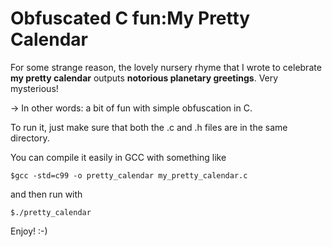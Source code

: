 # Obfuscated C fun:My Pretty Calendar

For some strange reason, the lovely nursery rhyme that I wrote to celebrate **my pretty calendar** outputs **notorious planetary greetings**.
Very mysterious!
 
-> In other words: a bit of fun with simple obfuscation in C.

To run it, just make sure that both the .c and .h files are in the same directory.

You can compile it easily in GCC with something like
```
$gcc -std=c99 -o pretty_calendar my_pretty_calendar.c
```
and then run with
```
$./pretty_calendar
```
Enjoy! :-) 
